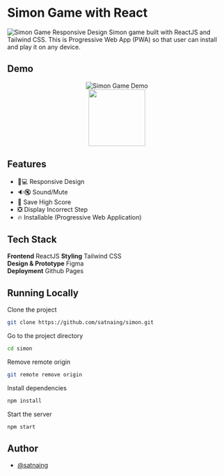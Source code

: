 # Simon Game with React

![Simon Game Responsive Design](https://user-images.githubusercontent.com/53733092/139395696-6b21557a-8164-4e59-89e4-7e0aa2b04d99.png)
Simon game built with ReactJS and Tailwind CSS. This is Progressive Web App (PWA) so that user can install and play it on any device.

## Demo

<p align="center">
<img src="https://user-images.githubusercontent.com/53733092/139396640-583ebb37-b67e-45da-bbd0-810b906986ac.gif" alt="Simon Game Demo" /><br/>
<a href="https://satnaing.github.io/simon/"><img src="https://user-images.githubusercontent.com/53733092/139092307-3e364931-a083-40d9-9f0e-604db4170c2b.png" width="130"/></a>
</p>
  
## Features

- 📱💻 Responsive Design
- 🔉🔇 Sound/Mute
- 💯 Save High Score
- ❎ Display Incorrect Step
- 🔥 Installable (Progressive Web Application)

## Tech Stack

**Frontend** ReactJS
**Styling** Tailwind CSS  
**Design & Prototype** Figma  
**Deployment** Github Pages

## Running Locally

Clone the project

```bash
git clone https://github.com/satnaing/simon.git
```

Go to the project directory

```bash
cd simon
```

Remove remote origin

```bash
git remote remove origin
```

Install dependencies

```bash
npm install
```

Start the server

```bash
npm start
```

## Author

- [@satnaing](https://github.com/satnaing)
